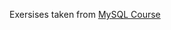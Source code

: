 Exersises taken from [MySQL Course](https://miroslawzelent.pl/kurs-mysql/zapytania-zlozone-select-wyjecie-danych-z-kilku-tabel/)
